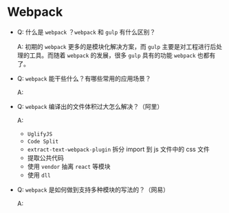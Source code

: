 # Webpack

- Q: 什么是 `webpack` ？`webpack` 和 `gulp` 有什么区别？

  A:
  初期的 `webpack` 更多的是模块化解决方案，而 `gulp` 主要是对工程进行后处理的工具。而随着 `webpack` 的发展，很多 `gulp` 具有的功能 `webpack` 也都有了。

- Q: `webpack` 能干些什么？有哪些常用的应用场景？

  A:

- Q: `webpack` 编译出的文件体积过大怎么解决？（阿里）

  A:
  - `UglifyJS`
  - `Code Split`
  - `extract-text-webpack-plugin` 拆分 import 到 js 文件中的 css 文件
  - 提取公共代码
  - 使用 `vendor` 抽离 `react` 等模块
  - 使用 `dll`

- Q: `webpack` 是如何做到支持多种模块的写法的？（网易）

  A:
